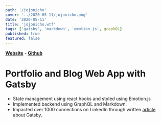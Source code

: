 ```yaml
---
path: '/jojonicho'
cover: '../2020-05-11/jojonicho.png'
date: '2020-05-11'
title: 'jojonicho.wtf'
tags: ['gatsby', 'markdown', 'emotion.js', graphQL]
published: true
featured: false
---
```


[**Website**](https://jojonicho.wtf) - [**Github**](https://github.com/jojonicho/jojonicho)<br>

# Portfolio and Blog Web App with Gatsby

- State management using react hooks and styled using Emotion.js
- Implemented backend using GraphQL and Markdown.
- Impacted over 1000 connections on LinkedIn through written [article](https://www.linkedin.com/posts/joni_the-gatsby-project-structure-activity-6667343046142783488-mKfn) about Gatsby.

